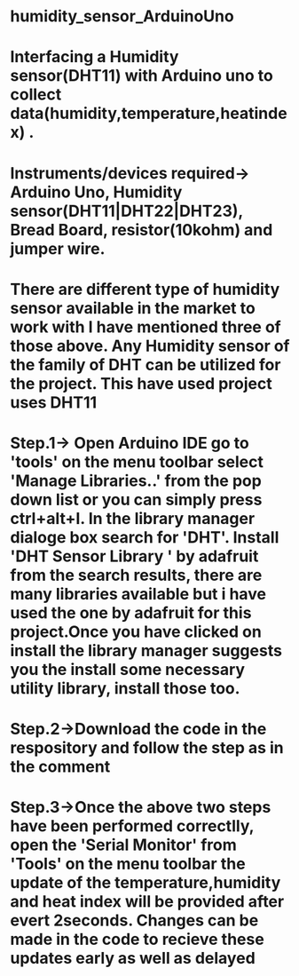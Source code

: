 # humidity_sensor_ArduinoUno
# Interfacing a Humidity sensor(DHT11) with Arduino uno to collect data(humidity,temperature,heatindex)  .
# Instruments/devices required-> Arduino Uno, Humidity sensor(DHT11|DHT22|DHT23), Bread Board, resistor(10kohm) and jumper wire.
# There are different type of humidity sensor available in the market to work with I have mentioned three of those above. Any Humidity sensor of the family of DHT can be utilized   for the project. This have used project uses DHT11 
# Step.1-> Open Arduino IDE go to 'tools' on the menu toolbar select 'Manage Libraries..' from the pop down list or you can simply press ctrl+alt+I. In the library manager dialoge   box search for 'DHT'. Install 'DHT Sensor Library ' by adafruit from the search results, there are many libraries available but i have used the one by adafruit for this   project.Once you have clicked on install the library manager suggests you the install some necessary utility library, install those too. 
# Step.2->Download the code in the respository and follow the step as in the comment
# Step.3->Once the above two steps have been performed correctlly, open the 'Serial Monitor' from 'Tools' on the menu toolbar the update of the temperature,humidity and heat index will be provided after evert 2seconds. Changes can be made in the code to recieve these updates early as well as delayed 



